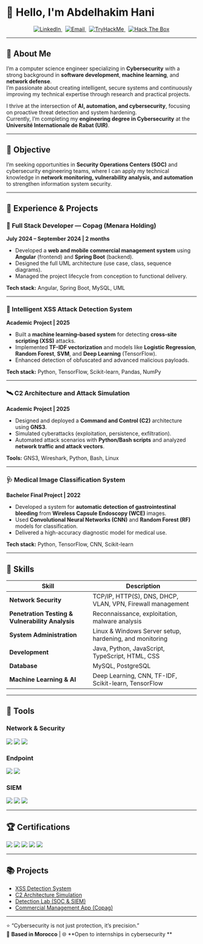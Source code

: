 # 👋 Hello, I'm Abdelhakim Hani  
<p align="center">
  <a href="https://www.linkedin.com/in/abdelhakim-hani" target="_blank" rel="noopener">
    <img src="https://img.shields.io/badge/LinkedIn-0072b1?style=for-the-badge&logo=linkedin&logoColor=white" alt="LinkedIn"/>
  </a>
  &nbsp;
  <a href="mailto:han.23hani@gmail.com">
    <img src="https://img.shields.io/badge/Email-D14836?style=for-the-badge&logo=gmail&logoColor=white" alt="Email"/>
  </a>
  &nbsp;
  <a href="https://tryhackme.com/p/YOUR_TRYHACKME_USERNAME" target="_blank" rel="noopener">
    <img src="https://img.shields.io/badge/TryHackMe-7B1FA2?style=for-the-badge&logo=tryhackme&logoColor=white" alt="TryHackMe"/>
  </a>
  &nbsp;
  <a href="https://www.hackthebox.com/profile/YOUR_HTB_USERNAME" target="_blank" rel="noopener">
    <img src="https://img.shields.io/badge/HackTheBox-101010?style=for-the-badge&logo=hackthebox&logoColor=white" alt="Hack The Box"/>
  </a>
</p>


---

## 🧩 About Me  
I’m a computer science engineer specializing in **Cybersecurity** with a strong background in **software development**, **machine learning**, and **network defense**.  
I’m passionate about creating intelligent, secure systems and continuously improving my technical expertise through research and practical projects.

I thrive at the intersection of **AI, automation, and cybersecurity**, focusing on proactive threat detection and system hardening.  
Currently, I’m completing my **engineering degree in Cybersecurity** at the **Université Internationale de Rabat (UIR)**.

---

## 🎯 Objective  
I’m seeking opportunities in **Security Operations Centers (SOC)** and cybersecurity engineering teams, where I can apply my technical knowledge in **network monitoring, vulnerability analysis, and automation** to strengthen information system security.

---

## 💼 Experience & Projects  

### 🧱 Full Stack Developer — Copag (Menara Holding)  
**July 2024 – September 2024 | 2 months**  
- Developed a **web and mobile commercial management system** using **Angular** (frontend) and **Spring Boot** (backend).  
- Designed the full UML architecture (use case, class, sequence diagrams).  
- Managed the project lifecycle from conception to functional delivery.  

**Tech stack:** Angular, Spring Boot, MySQL, UML  

---

### 🧠 Intelligent XSS Attack Detection System  
**Academic Project | 2025**  
- Built a **machine learning–based system** for detecting **cross-site scripting (XSS)** attacks.  
- Implemented **TF-IDF vectorization** and models like **Logistic Regression**, **Random Forest**, **SVM**, and **Deep Learning** (TensorFlow).  
- Enhanced detection of obfuscated and advanced malicious payloads.

**Tech stack:** Python, TensorFlow, Scikit-learn, Pandas, NumPy  

---

### 🛰️ C2 Architecture and Attack Simulation  
**Academic Project | 2025**  
- Designed and deployed a **Command and Control (C2)** architecture using **GNS3**.  
- Simulated cyberattacks (exploitation, persistence, exfiltration).  
- Automated attack scenarios with **Python/Bash scripts** and analyzed **network traffic and attack vectors**.

**Tools:** GNS3, Wireshark, Python, Bash, Linux  

---

### 🩺 Medical Image Classification System  
**Bachelor Final Project | 2022**  
- Developed a system for **automatic detection of gastrointestinal bleeding** from **Wireless Capsule Endoscopy (WCE)** images.  
- Used **Convolutional Neural Networks (CNN)** and **Random Forest (RF)** models for classification.  
- Delivered a high-accuracy diagnostic model for medical use.

**Tech stack:** Python, TensorFlow, CNN, Scikit-learn  

---

## 🧠 Skills

| Skill | Description |
|-------|--------------|
| **Network Security** | TCP/IP, HTTP(S), DNS, DHCP, VLAN, VPN, Firewall management |
| **Penetration Testing & Vulnerability Analysis** | Reconnaissance, exploitation, malware analysis |
| **System Administration** | Linux & Windows Server setup, hardening, and monitoring |
| **Development** | Java, Python, JavaScript, TypeScript, HTML, CSS |
| **Database** | MySQL, PostgreSQL |
| **Machine Learning & AI** | Deep Learning, CNN, TF-IDF, Scikit-learn, TensorFlow |

---

## 🧰 Tools

### **Network & Security**
<div>
    <img src="https://img.shields.io/badge/-Wireshark-1679A7?&style=for-the-badge&logo=Wireshark&logoColor=white" />
    <img src="https://img.shields.io/badge/-Suricata-EF3B2D?&style=for-the-badge&logo=Suricata&logoColor=white" />
    <img src="https://img.shields.io/badge/-Zeek-777BB4?&style=for-the-badge&logo=Zeek&logoColor=white" />
</div>

### **Endpoint**
<div>
    <img src="https://img.shields.io/badge/-Microsoft_Defender_for_Endpoint-00A4EF?&style=for-the-badge&logo=Microsoft&logoColor=white" />
    <img src="https://img.shields.io/badge/-Velociraptor-4B275F?&style=for-the-badge&logo=Velociraptor&logoColor=white" />
</div>

### **SIEM**
<div>
    <img src="https://img.shields.io/badge/-Microsoft_Sentinel-0078D4?&style=for-the-badge&logo=Microsoft&logoColor=white" />
    <img src="https://img.shields.io/badge/-Splunk-000000?&style=for-the-badge&logo=Splunk&logoColor=white" />
    <img src="https://img.shields.io/badge/-Elastic-005571?&style=for-the-badge&logo=Elastic&logoColor=white" />
</div>

---

## 🏆 Certifications
<div>
<img src="https://img.shields.io/badge/-CompTIA_Security%2B-FF0000?&style=for-the-badge&logo=CompTIA&logoColor=white" />
<img src="https://img.shields.io/badge/-CompTIA_Network%2B-007ACC?&style=for-the-badge&logo=CompTIA&logoColor=white" />
<img src="https://img.shields.io/badge/-CompTIA_A%2B-4D4D4D?&style=for-the-badge&logo=CompTIA&logoColor=white" />
<img src="https://img.shields.io/badge/-CDSA-006400?&style=for-the-badge&logoColor=white" />
<img src="https://img.shields.io/badge/-CCD-000080?&style=for-the-badge&logoColor=white" />
</div>

---

## 📚 Projects
- [XSS Detection System](https://github.com/Abdelhakim-Hani/XSS-Detection)
- [C2 Architecture Simulation](https://github.com/Abdelhakim-Hani/C2-Architecture)
- [Detection Lab (SOC & SIEM)](https://github.com/Abdelhakim-Hani/Detection-Lab)
- [Commercial Management App (Copag)](https://github.com/Abdelhakim-Hani/Commercial-Management-App)

---

⭐ “Cybersecurity is not just protection, it’s precision.”  
📍 **Based in Morocco** | 🌐 **Open to internships in cybersecurity **

